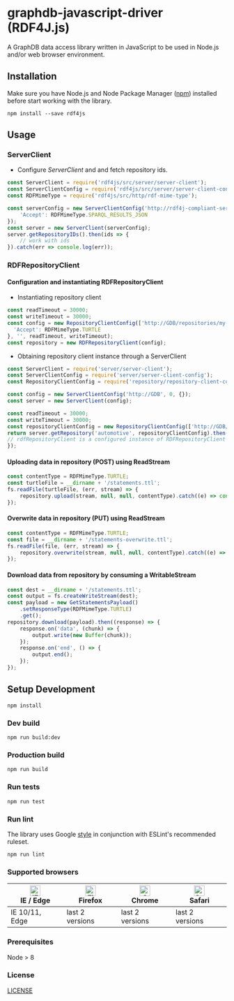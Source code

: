 # graphdb-javascript-driver (RDF4J.js)

A GraphDB data access library written in JavaScript to be used in Node.js and/or 
web browser environment.  

## Installation
Make sure you have Node.js and Node Package Manager ([npm](https://npmjs.org/)) installed before start 
working with the library.


```
npm install --save rdf4js
```

## Usage

### ServerClient

* Configure *ServerClient* and and fetch repository ids. 


```javascript
const ServerClient = require('rdf4js/src/server/server-client');
const ServerClientConfig = require('rdf4js/src/server/server-client-config');
const RDFMimeType = require('rdf4js/src/http/rdf-mime-type');

const serverConfig = new ServerClientConfig('http://rdf4j-compliant-server/', 0, {
    'Accept': RDFMimeType.SPARQL_RESULTS_JSON
});
const server = new ServerClient(serverConfig);
server.getRepositoryIDs().then(ids => {
    // work with ids
}).catch(err => console.log(err));
```

### RDFRepositoryClient

#### Configuration and instantiating RDFRepositoryClient

* Instantiating repository client


```javascript
const readTimeout = 30000;
const writeTimeout = 30000;
const config = new RepositoryClientConfig(['http://GDB/repositories/my-repo'], {
  'Accept': RDFMimeType.TURTLE
}, '', readTimeout, writeTimeout);
const repository = new RDFRepositoryClient(config);
```

* Obtaining repository client instance through a ServerClient


```javascript
const ServerClient = require('server/server-client');
const ServerClientConfig = require('server/server-client-config');
const RepositoryClientConfig = require('repository/repository-client-config');

const config = new ServerClientConfig('http://GDB', 0, {});
const server = new ServerClient(config);

const readTimeout = 30000;
const writeTimeout = 30000;
const repositoryClientConfig = new RepositoryClientConfig(['http://GDB/repositories/my-repo'], {}, '', readTimeout, writeTimeout);
return server.getRepository('automotive', repositoryClientConfig).then((rdfRepositoryClient) => {
// rdfRepositoryClient is a configured instance of RDFRepositoryClient
});
```

#### Uploading data in repository (POST) using ReadStream


```javascript
const contentType = RDFMimeType.TURTLE;
const turtleFile = __dirname + '/statements.ttl';
fs.readFile(turtleFile, (err, stream) => {
    repository.upload(stream, null, null, contentType).catch((e) => console.log(e));
});
```

#### Overwrite data in repository (PUT) using ReadStream


```javascript
const contentType = RDFMimeType.TURTLE;
const file = __dirname + '/statements-overwrite.ttl';
fs.readFile(file, (err, stream) => {
    repository.overwrite(stream, null, null, contentType).catch((e) => console.log(e));
});
```

#### Download data from repository by consuming a WritableStream


```javascript
const dest = __dirname + '/statements.ttl';
const output = fs.createWriteStream(dest);
const payload = new GetStatementsPayload()
    .setResponseType(RDFMimeType.TURTLE)
    .get();
repository.download(payload).then((response) => {
    response.on('data', (chunk) => {
        output.write(new Buffer(chunk));
    });
    response.on('end', () => {
        output.end();
    });
});
```

## Setup Development
```
npm install
```

### Dev build

```
npm run build:dev
```

### Production build

```
npm run build
```

### Run tests

```
npm run test
```

### Run lint
The library uses Google [style](https://google.github.io/styleguide/jsguide.html) in conjunction with ESLint's recommended ruleset.
```
npm run lint
```

### Supported browsers

| [<img src="https://raw.githubusercontent.com/alrra/browser-logos/master/src/edge/edge_48x48.png" alt="IE / Edge" width="24px" height="24px" />](http://godban.github.io/browsers-support-badges/) <br/>IE / Edge | [<img src="https://raw.githubusercontent.com/alrra/browser-logos/master/src/firefox/firefox_48x48.png" alt="Firefox" width="24px" height="24px" />](http://godban.github.io/browsers-support-badges/)<br/>Firefox | [<img src="https://raw.githubusercontent.com/alrra/browser-logos/master/src/chrome/chrome_48x48.png" alt="Chrome" width="24px" height="24px" />](http://godban.github.io/browsers-support-badges/)<br/>Chrome | [<img src="https://raw.githubusercontent.com/alrra/browser-logos/master/src/safari/safari_48x48.png" alt="Safari" width="24px" height="24px" />](http://godban.github.io/browsers-support-badges/)<br/>Safari | 
| -------------- | --------------- | --------------- | --------------- |
| IE 10/11, Edge | last 2 versions | last 2 versions | last 2 versions |

### Prerequisites
Node > 8

### License
[LICENSE](LICENSE)
